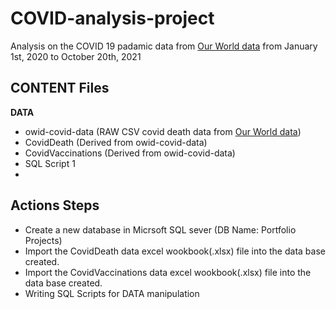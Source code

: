 # COVID-analysis-project
Analysis on the COVID 19 padamic data from [Our World data](https://ourworldindata.org/) from January 1st, 2020 to October 20th, 2021

## CONTENT Files
**DATA**
- owid-covid-data (RAW CSV covid death data from [Our World data](https://ourworldindata.org/covid-deaths))
- CovidDeath (Derived from owid-covid-data)
- CovidVaccinations (Derived from owid-covid-data)
- SQL Script 1
- 

## Actions Steps
- Create a new database in Micrsoft SQL sever (DB Name: Portfolio Projects)
- Import the CovidDeath data excel wookbook(.xlsx) file into the data base created.
- Import the CovidVaccinations data excel wookbook(.xlsx) file into the data base created.
- Writing SQL Scripts for DATA manipulation
